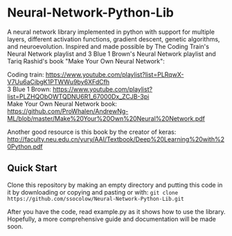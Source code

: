 # Neural-Network-Python-Lib
A neural network library implemented in python with support for multiple layers, different activation functions, gradient descent, genetic algorithms, and neuroevolution.
Inspired and made possible by The Coding Train's Neural Network playlist and 3 Blue 1 Brown's Neural Network playlist and Tariq Rashid's book "Make Your Own Neural Network":

Coding train:  https://www.youtube.com/playlist?list=PLRqwX-V7Uu6aCibgK1PTWWu9by6XFdCfh  
3 Blue 1 Brown:  https://www.youtube.com/playlist?list=PLZHQObOWTQDNU6R1_67000Dx_ZCJB-3pi  
Make Your Own Neural Network book:  https://github.com/ProWhalen/AndrewNg-ML/blob/master/Make%20Your%20Own%20Neural%20Network.pdf

Another good resource is this book by the creator of keras:
http://faculty.neu.edu.cn/yury/AAI/Textbook/Deep%20Learning%20with%20Python.pdf

## Quick Start
Clone this repository by making an empty directory and putting this code in it by downloading or copying and pasting or with:
`git clone https://github.com/ssocolow/Neural-Network-Python-Lib.git`

After you have the code, read example.py as it shows how to use the library.
Hopefully, a more comprehensive guide and documentation will be made soon.
